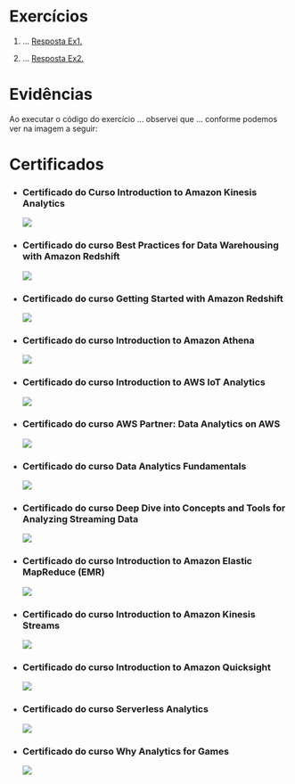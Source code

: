 # Exercícios

1. ...
   [Resposta Ex1.](exercicios/ex1.txt)

2. ...
   [Resposta Ex2.](exercicios/ex2.txt)

# Evidências

Ao executar o código do exercício ... observei que ... conforme podemos ver na imagem a seguir:

# Certificados

- ### Certificado do Curso Introduction to Amazon Kinesis Analytics

  ![](certificados/Amazon_Kinesis_Analytics.PNG)

- ### Certificado do curso Best Practices for Data Warehousing with Amazon Redshift

  ![](certificados/Amazon_Redshift.PNG)

- ### Certificado do curso Getting Started with Amazon Redshift

  ![](certificados/Amazon_Redshift_Started.PNG)

- ### Certificado do curso Introduction to Amazon Athena

  ![](certificados/Athena.PNG)

- ### Certificado do curso Introduction to AWS IoT Analytics

  ![](certificados/AWS_IoT_Analytics.PNG)

- ### Certificado do curso AWS Partner: Data Analytics on AWS

  ![](certificados/Data_Analytics.PNG)

- ### Certificado do curso Data Analytics Fundamentals

  ![](certificados/Data_Analytics_Fundamentals.PNG)

- ### Certificado do curso Deep Dive into Concepts and Tools for Analyzing Streaming Data

  ![](certificados/Deep_Dive.PNG)

- ### Certificado do curso Introduction to Amazon Elastic MapReduce (EMR)

  ![](certificados/EMR.PNG)

- ### Certificado do curso Introduction to Amazon Kinesis Streams

  ![](certificados/Kinesis_Streams.PNG)

- ### Certificado do curso Introduction to Amazon Quicksight

  ![](certificados/Quicksight.PNG)

- ### Certificado do curso Serverless Analytics

  ![](certificados/Serverless_Analytics.PNG)

- ### Certificado do curso Why Analytics for Games
  ![](certificados/Why_Analytics_Games.PNG)
